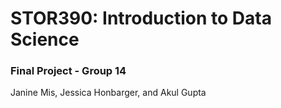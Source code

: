 # STOR390: Introduction to Data Science
### Final Project - Group 14
Janine Mis, Jessica Honbarger, and Akul Gupta
